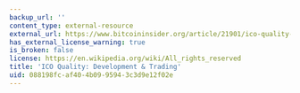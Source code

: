 ```yaml
---
backup_url: ''
content_type: external-resource
external_url: https://www.bitcoininsider.org/article/21901/ico-quality-development-trading
has_external_license_warning: true
is_broken: false
license: https://en.wikipedia.org/wiki/All_rights_reserved
title: 'ICO Quality: Development & Trading'
uid: 088198fc-af40-4b09-9594-3c3d9e12f02e
---
```

